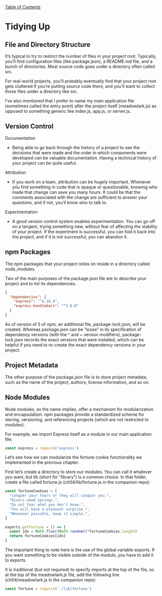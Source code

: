 [Table of Contents](README.md)

# Tidying Up

## File and Directory Structure

It’s typical to try to restrict the number of files in your project root. Typically, you’ll find configuration files (like package.json), a README.md file, and a bunch of directories. Most source code goes under a directory often called src.

For real-world projects, you’ll probably eventually find that your project root gets cluttered if you’re putting source code there, and you’ll want to collect those files under a directory like src.

I’ve also mentioned that I prefer to name my main application file (sometimes called the entry point) after the project itself (meadowlark.js) as opposed to something generic like index.js, app.js, or server.js.

## Version Control

Documentation

* Being able to go back through the history of a project to see the decisions that were made and the order in which components were developed can be valuable documentation. Having a technical history of your project can be quite useful.

Attribution

* If you work on a team, attribution can be hugely important. Whenever you find something in code that is opaque or questionable, knowing who made that change can save you many hours. It could be that the comments associated with the change are sufficient to answer your questions, and if not, you’ll know who to talk to.

Experimentation

* A good version control system enables experimentation. You can go off on a tangent, trying something new, without fear of affecting the stability of your project. If the experiment is successful, you can fold it back into the project, and if it is not successful, you can abandon it.

## npm Packages

The npm packages that your project relies on reside in a directory called node_modules.

Two of the main purposes of the package.json file are to describe your project and to list its dependencies.

``` json
{
  "dependencies": {
    "express": "^4.16.4",
    "express-handlebars": "^3.0.0"
  }
}
```

As of version of 5 of npm, an additional file, package-lock.json, will be created. Whereas package.json can be “loose” in its specification of dependency versions (with the ^ and ~ version modifiers), package-lock.json records the exact versions that were installed, which can be helpful if you need to re-create the exact dependency versions in your project.

## Project Metadata

The other purpose of the package.json file is to store project metadata, such as the name of the project, authors, license information, and so on.

## Node Modules

Node modules, as the name implies, offer a mechanism for modularization and encapsulation. npm packages provide a standardized scheme for storing, versioning, and referencing projects (which are not restricted to modules).

For example, we import Express itself as a module in our main application file:

``` js
const express = require('express')
```

Let’s see how we can modularize the fortune cookie functionality we implemented in the previous chapter.

First let’s create a directory to store our modules. You can call it whatever you want, but lib (short for “library”) is a common choice. In that folder, create a file called fortune.js (ch04/lib/fortune.js in the companion repo):

``` js
const fortuneCookies = [
  "Conquer your fears or they will conquer you.",
  "Rivers need springs.",
  "Do not fear what you don't know.",
  "You will have a pleasant surprise.",
  "Whenever possible, keep it simple.",
]

exports.getFortune = () => {
  const idx = Math.floor(Math.random()*fortuneCookies.length)
  return fortuneCookies[idx]
}
```

The important thing to note here is the use of the global variable exports. If you want something to be visible outside of the module, you have to add it to exports.

It is traditional (but not required) to specify imports at the top of the file, so at the top of the meadowlark.js file, add the following line (ch04/meadowlark.js in the companion repo):

``` js
const fortune = require('./lib/fortune')
```
